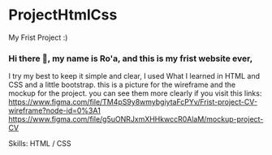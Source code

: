 # ProjectHtmlCss
My Frist Project :) 
### Hi there 👋, my name is Ro'a, and this is my frist website ever,
 I try my best to keep it simple and clear, I used What I learned in HTML and CSS and a little bootstrap.
this is a picture for the wireframe and the mockup for the project.
you can see them more clearly if you visit this links:
https://www.figma.com/file/TM4pS9y8wmybgiytaFcPYv/Frist-project-CV-wireframe?node-id=0%3A1
https://www.figma.com/file/g5uONRJxmXHHkwccR0AlaM/mockup-project-CV 

Skills: HTML / CSS





